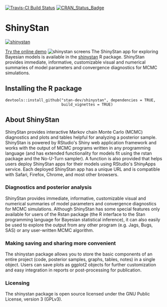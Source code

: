 [![Travis-CI Build Status](https://travis-ci.org/stan-dev/shinystan.svg?branch=shinystan2)](https://travis-ci.org/stan-dev/shinystan)
[![CRAN_Status_Badge](http://www.r-pkg.org/badges/version/shinystan)](http://cran.r-project.org/web/packages/shinystan)

# ShinyStan


[![shinystan](https://cloud.githubusercontent.com/assets/7796803/6375377/a740c96c-bce4-11e4-82ef-4318a47a1116.png)](https://jgabry.shinyapps.io/ShinyStan2Preview)

[Try the online demo](https://jgabry.shinyapps.io/ShinyStan2Preview)
![shinystan screens](http://i60.tinypic.com/an1p29.png)
The ShinyStan app for exploring Bayesian models is available in
the [shinystan](https://github.com/stan-dev/shinystan/wiki/Installing-shinyStan) 
R package. ShinyStan provides immediate, informative, customizable visual and 
numerical summaries of model parameters and convergence diagnostics for 
MCMC simulations.

## Installing the R package

    devtools::install_github("stan-dev/shinystan", dependencies = TRUE, 
                             build_vignettes = TRUE)

## About ShinyStan

ShinyStan provides interactive Markov chain Monte Carlo (MCMC) diagnostics 
and plots and tables helpful for analyzing a posterior sample. ShinyStan
is powered by RStudio's Shiny web application framework and works with the 
output of MCMC programs written in any programming language (and has extended 
functionality for models fit using the rstan package and the No-U-Turn sampler). 
A function is also provided that helps users deploy ShinyStan apps for their 
models using RStudio's ShinyApps service. Each deployed ShinyStan app has a 
unique URL and is compatible with Safari, Firefox, Chrome, and most 
other browsers.  

### Diagnostics and posterior analysis

ShinyStan provides immediate, informative, customizable visual and numerical 
summaries of model parameters and convergence diagnostics for MCMC simulations.
Although ShinyStan has some special features only available for users of the 
Rstan package (the R interface to the Stan programming language for Bayesian 
statistical inference), it can also easily be used to explore the output from 
any other program (e.g. Jags, Bugs, SAS) or any user-written MCMC algorithm.

### Making saving and sharing more convenient 

The shinystan package allows you to store the basic components of an entire 
project (code, posterior samples, graphs, tables, notes) in a single object. 
Users can save plots as ggplot2 objects for further customization and easy 
integration in reports or post-processing for publication.


### Licensing

The shinystan package is open source licensed under the GNU Public License, 
version 3 (GPLv3).
